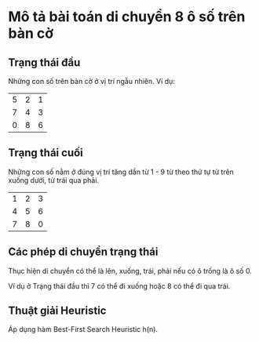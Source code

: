 # Mô tả bài toán di chuyển 8 ô số trên bàn cờ


## Trạng thái đầu


Những con số trên bàn cờ ở vị trí ngẫu nhiên. Ví dụ:

| | | |
|---------------- | --------------- | --------------- |
| 5    | 2    | 1    |
| 7    | 4    | 3    |
| 0    | 8    | 6    |

## Trạng thái cuối

Những con số nằm ở đúng vị trí tăng dần từ 1 - 9 từ theo thứ tự từ trên xuống dưới, từ trái qua phải.


| | | |
|---------------- | --------------- | --------------- |
| 1    | 2    | 3    |
| 4    | 5    | 6    |
| 7    | 8    | 0    |

## Các phép di chuyển trạng thái

Thục hiện di chuyển có thể là lên, xuống, trái, phải nếu có ô trống là ô số 0.

Ví dụ ở Trạng thái đầu thì 7 có thể đi xuống hoặc 8 có thể đi qua trái.

## Thuật giải Heuristic

Áp dụng hàm Best-First Search Heuristic h(n).
